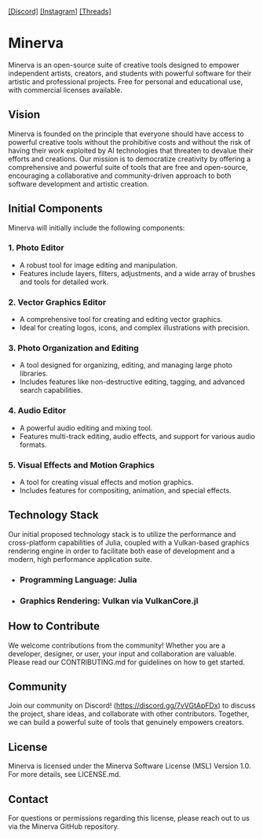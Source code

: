 [[Discord]](https://discord.gg/7vVGtApFDx)
[[Instagram]](https://www.instagram.com/minerva.create/)
[[Threads]](https://www.threads.net/@minerva.create)


# Minerva
Minerva is an open-source suite of creative tools designed to empower independent artists, creators, and students with powerful software for their artistic and professional projects. Free for personal and educational use, with commercial licenses available.

## Vision

Minerva is founded on the principle that everyone should have access to powerful creative tools without the prohibitive costs and without the risk of having their work exploited by AI technologies that threaten to devalue their efforts and creations. Our mission is to democratize creativity by offering a comprehensive and powerful suite of tools that are free and open-source, encouraging a collaborative and community-driven approach to both software development and artistic creation.

## Initial Components

Minerva will initially include the following components:

### 1. Photo Editor

- A robust tool for image editing and manipulation.
- Features include layers, filters, adjustments, and a wide array of brushes and tools for detailed work.

### 2. Vector Graphics Editor

- A comprehensive tool for creating and editing vector graphics.
- Ideal for creating logos, icons, and complex illustrations with precision.

### 3. Photo Organization and Editing

- A tool designed for organizing, editing, and managing large photo libraries.
- Includes features like non-destructive editing, tagging, and advanced search capabilities.

### 4. Audio Editor

- A powerful audio editing and mixing tool.
- Features multi-track editing, audio effects, and support for various audio formats.

### 5. Visual Effects and Motion Graphics

- A tool for creating visual effects and motion graphics.
- Includes features for compositing, animation, and special effects.

## Technology Stack

Our initial proposed technology stack is to utilize the performance and cross-platform capabilities of Julia, coupled with a Vulkan-based graphics rendering engine in order to facilitate both ease of development and a modern, high performance application suite.

- ### Programming Language: Julia
- ### Graphics Rendering: Vulkan via VulkanCore.jl

## How to Contribute

We welcome contributions from the community! Whether you are a developer, designer, or user, your input and collaboration are valuable. Please read our CONTRIBUTING.md for guidelines on how to get started.

## Community

Join our community on Discord! (https://discord.gg/7vVGtApFDx) to discuss the project, share ideas, and collaborate with other contributors. Together, we can build a powerful suite of tools that genuinely empowers creators.

## License

Minerva is licensed under the Minerva Software License (MSL) Version 1.0. For more details, see LICENSE.md.

## Contact

For questions or permissions regarding this license, please reach out to us via the Minerva GitHub repository.

